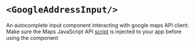 # `<GoogleAddressInput/>`

An autocomplete input component interacting with google maps API client.
Make sure the Maps JavaScript API [script](https://developers.google.com/maps/documentation/javascript) is injected to your app before using the component
